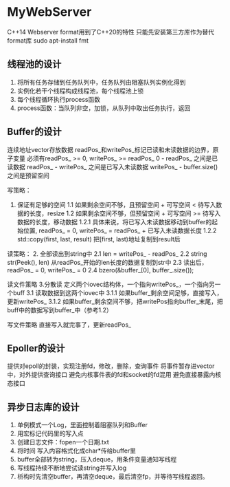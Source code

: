 # MyWebServer
C++14 Webserver
format用到了C++20的特性 只能先安装第三方库作为替代 
format库 sudo apt-install fmt

## 线程池的设计
1. 将所有任务存储到任务队列中，任务队列由阻塞队列实例化得到
2. 实例化若干个线程构成线程池，每个线程池上锁
3. 每个线程循环执行process函数
4. process函数：当队列非空，加锁，从队列中取出任务执行，返回

## Buffer的设计
连续地址vector<char>存放数据
readPos_和writePos_标记已读和未读数据的边界，原子变量
必须有readPos_ >= 0, writePos_ >= readPos_
0 - readPos_ 之间是已读数据
readPos_ - writePos_ 之间是已写入未读数据
writePos_ - buffer.size() 之间是预留空间

写策略：
1. 保证有足够的空间
1.1 如果剩余空间不够，且预留空间 + 可写空间 < 待写入数据的长度，resize
1.2 如果剩余空间不够，但预留空间 + 可写空间 >= 待写入数据的长度，移动数据
1.2.1 具体来说，将已写入未读数据移动到buffer的起始位置, readPos_ = 0, writePos_ = readPos_ + 已写入未读数据长度
1.2.2 std::copy(first, last, result) 把[first, last)地址复制到result后

读策略：
2. 全部读出到string中
2.1 len =  writePos_ - readPos_
2.2 string str(Peek(), len) 从readPos_开始的len长度的数据复制到str中
2.3 读出后，readPos_ = 0, writePos_ = 0
2.4 bzero(&buffer_[0], buffer_.size());

读文件策略
3.分散读 定义两个iovec结构体，一个指向writePos_，一个指向另一个buff
3.1 读取数据到这两个iovec中
3.1.1 如果buffer_剩余空间足够，直接写入，更新writePos_
3.1.2 如果buffer_剩余空间不够，把writePos指向buffer_末尾，把buff中的数据写到buffer_中（参考1.2）

写文件策略
直接写入就完事了，更新readPos_

## Epoller的设计
提供对epoll的封装，实现注册fd，修改，删除，查询事件
将事件暂存进vector中，对外提供查询接口
避免内核事件表的fd和socket的fd混用
避免直接暴露内核态接口

## 异步日志库的设计
1. 单例模式一个Log，里面控制着阻塞队列和Buffer
2. 用宏标记代码里的写入点
3. 创建日志文件：fopen一个日期.txt
4. 将时间 写入内容格式化成char*传给buffer里
5. buffer全部转为string，压入deque，用条件变量通知写线程
6. 写线程持续不断地尝试读string并写入log
7. 析构时先清空buffer，再清空deque，最后清空fp，并等待写线程返回。